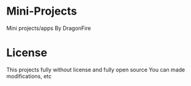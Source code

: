 # Mini-Projects
Mini projects/apps By DragonFire

# License
This projects fully without license and fully open source
You can made modifications, etc
